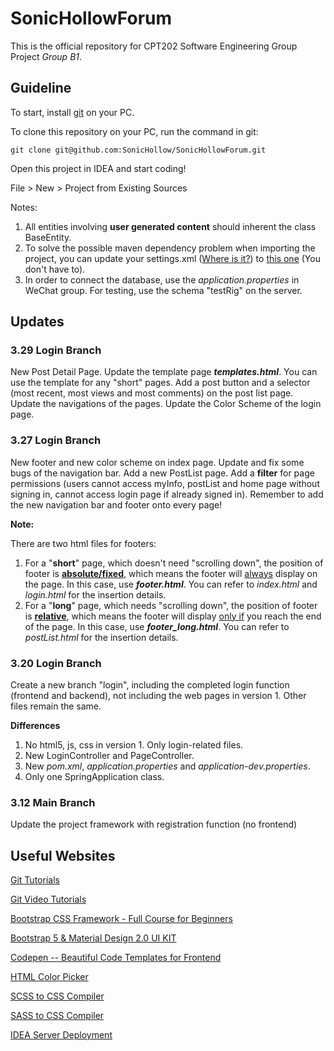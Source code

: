 # SonicHollowForum
This is the official repository for CPT202 Software Engineering Group Project *Group B1*.

## Guideline

To start, install [git](https://git-scm.com/book/zh/v2/%E8%B5%B7%E6%AD%A5-%E5%AE%89%E8%A3%85-Git) on your PC. 

To clone this repository on your PC, run the command in git:

`git clone git@github.com:SonicHollow/SonicHollowForum.git`

Open this project in IDEA and start coding!

File > New > Project from Existing Sources

Notes: 

1. All entities involving **user generated content** should inherent the class BaseEntity.
2. To solve the possible maven dependency problem when importing the project, you can update your settings.xml ([Where is it?](https://www.cnblogs.com/Small-sunshine/p/11640576.html))  to [this one](https://pan.baidu.com/s/1_0r18fd85cthx7hef4n3cA?pwd=o3kv) (You don't have to). 
3. In order to connect the database, use the *application.properties* in WeChat group. For testing, use the schema "testRig" on the server.

## Updates

### 3.29 Login Branch

New Post Detail Page. Update the template page ***templates.html***. You can use the template for any "short" pages. Add a post button and a selector (most recent, most views and most comments) on the post list page. Update the navigations of the pages. Update the Color Scheme of the login page.

### 3.27 Login Branch

New footer and new color scheme on index page. Update and fix some bugs of the navigation bar. Add a new PostList page. Add a **filter** for page permissions (users cannot access myInfo, postList and home page without signing in, cannot access login page if already signed in). Remember to add the new navigation bar and footer onto every page!

**Note:**

There are two html files for footers:

1. For a "**short**" page, which doesn't need "scrolling down", the position of footer is **<u>absolute/fixed</u>**, which means the footer will <u>always</u> display on the page. In this case, use ***footer.html***. You can refer to *index.html* and *login.html* for the insertion details.
2. For a "**long**" page, which needs "scrolling down", the position of footer is <u>**relative**</u>, which means the footer will display <u>only if</u> you reach the end of the page. In this case, use ***footer_long.html***. You can refer to *postList.html* for the insertion details.

### 3.20 Login Branch

Create a new branch "login", including the completed login function (frontend and backend), not including the web pages in version 1. Other files remain the same.

**Differences**
1. No html5, js, css in version 1. Only login-related files.
2. New LoginController and PageController.
3. New *pom.xml*, *application.properties* and *application-dev.properties*.
4. Only one SpringApplication class.

### 3.12 Main Branch

Update the project framework with registration function (no frontend)

## Useful Websites

[Git Tutorials](https://www.runoob.com/git/git-basic-operations.html)

[Git Video Tutorials](https://www.bilibili.com/video/BV1vy4y1s7k6)

[Bootstrap CSS Framework - Full Course for Beginners](https://www.youtube.com/watch?v=-qfEOE4vtxE)

[Bootstrap 5 & Material Design 2.0 UI KIT](https://github.com/mdbootstrap/mdb-ui-kit)

[Codepen -- Beautiful Code Templates for Frontend](https://codepen.io)

[HTML Color Picker](https://www.runoob.com/tags/html-colorpicker.html)

[SCSS to CSS Compiler](https://www.cssportal.com/scss-to-css/)

[SASS to CSS Compiler](https://www.sassmeister.com/)

[IDEA Server Deployment](https://blog.csdn.net/weixin_43711783/article/details/90218226?spm=1001.2101.3001.6661.1&utm_medium=distribute.pc_relevant_t0.none-task-blog-2%7Edefault%7ECTRLIST%7ERate-1.pc_relevant_antiscanv2&depth_1-utm_source=distribute.pc_relevant_t0.none-task-blog-2%7Edefault%7ECTRLIST%7ERate-1.pc_relevant_antiscanv2&utm_relevant_index=1)

